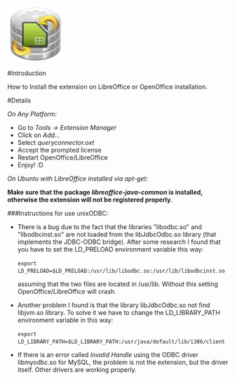 ![Query Connector](https://raw.githubusercontent.com/balthier82/queryconnector/master/wiki/images/QueryConnector.png)

#Introduction

How to Install the extension on LibreOffice or OpenOffice installation.

#Details

*On Any Platform:*

 * Go to _Tools -> Extension Manager_ <br>
 * Click on *Add...* <br>
 * Select *queryconnector.oxt* <br>
 * Accept the prompted license <br>
 * Restart OpenOffice/LibreOffice
 * Enjoy! :D

*On Ubuntu with LibreOffice installed via apt-get:*

**Make sure that the package *libreoffice-java-common* is installed, otherwise the extension will not be registered properly.**

###Instructions for use unixODBC:

 * There is a bug due to the fact that the libraries "libodbc.so" and "libodbcinst.so" are not loaded from the libJdbcOdbc.so library (that implements the JDBC-ODBC bridge). After some research I found that you have to set the LD_PRELOAD environment variable this way:

   <code language="bash">export LD_PRELOAD=$LD_PRELOAD:/usr/lib/libodbc.so:/usr/lib/libodbcinst.so</code>

   assuming that the two files are located in /usr/lib. Without this setting OpenOffice/LibreOffice will crash.

 * Another problem I found is that the library libJdbcOdbc.so not find libjvm.so library. To solve it we have to change the LD_LIBRARY_PATH environment variable in this way:

   <code language="bash">export LD_LIBRARY_PATH=$LD_LIBRARY_PATH:/usr/java/default/lib/i386/client</code>

 * If there is an error called *Invalid Handle* using the ODBC driver libmyodbc.so for MySQL, the problem is not the extension, but the driver itself. Other drivers are working properly.
